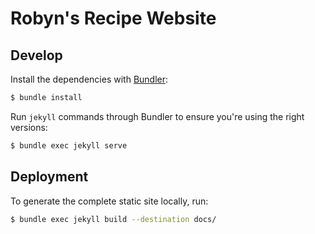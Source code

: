 # Robyn's Recipe Website

## Develop

Install the dependencies with [Bundler](http://bundler.io/):

```bash
$ bundle install
```

Run `jekyll` commands through Bundler to ensure you're using the right versions:

```bash
$ bundle exec jekyll serve
```

## Deployment

To generate the complete static site locally, run:

```bash
$ bundle exec jekyll build --destination docs/
```
